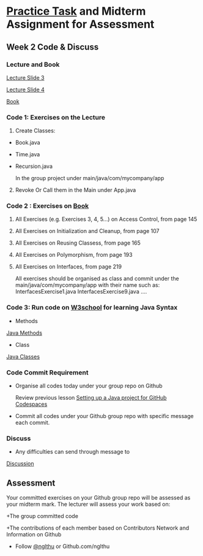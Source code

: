 # [Practice Task](https://nglthu.github.io/OOP_References/Practice_week1) and Midterm Assignment for Assessment

## Week 2 Code & Discuss

### Lecture and Book


[Lecture Slide 3](https://nglthu.github.io/OOP_References/Slides/Lecture3_LTN.pdf)

[Lecture Slide 4](https://nglthu.github.io/OOP_References/Slides/Lecture4_LTN.pdf)

[Book](https://nglthu.github.io/Books/java/BruceEckel_Thinking_in_Java_4th_Edition.pdf)

### Code 1: Exercises on the Lecture

1. Create Classes:
+ Book.java
+ Time.java
+ Recursion.java

  In the group project under main/java/com/mycompany/app
2. Revoke Or Call them in the Main under App.java


### Code 2 : Exercises on [Book](https://nglthu.github.io/Books/java/BruceEckel_Thinking_in_Java_4th_Edition.pdf)
1. All Exercises (e.g. Exercises 3, 4, 5...) on Access Control, from page 145
2. All Exercises on Initialization and Cleanup, from page 107
3. All Exercises on Reusing Classess, from page 165
4. All Exercises on Polymorphism, from page 193
5. All Exercises on Interfaces, from page 219

   All exercises should be organised as class and commit under the main/java/com/mycompany/app with their name such as:
   InterfacesExercise1.java
   InterfacesExercise9.java
   ....

### Code 3: Run code on [W3school](https://www.w3schools.com/java/default.asp) for learning Java Syntax

+ Methods
  
[Java Methods](https://www.w3schools.com/java/java_methods.asp)  

+ Class
  
[Java Classes](https://www.w3schools.com/java/java_oop.asp)



### Code Commit Requirement
+ Organise all codes today under your group repo on Github
  
  Review previous lesson [Setting up a Java project for GitHub Codespaces](https://docs.github.com/en/codespaces/setting-up-your-project-for-codespaces/adding-a-dev-container-configuration/setting-up-your-java-project-for-codespaces)
  
+ Commit all codes under your Github group repo with specific message each commit.
  



### Discuss
+ Any difficulties can send through message to 

[Discussion](https://github.com/nglthu/OOP_References/discussions)

## Assessment

Your committed exercises on your Github group repo will be assessed as your midterm mark.
The lecturer will assess your work based on:

+The group committed code

+The contributions of each member based on Contributors Network and Information on Github


+ Follow [@nglthu](https://github.com/nglthu) or Github.com/nglthu

 

